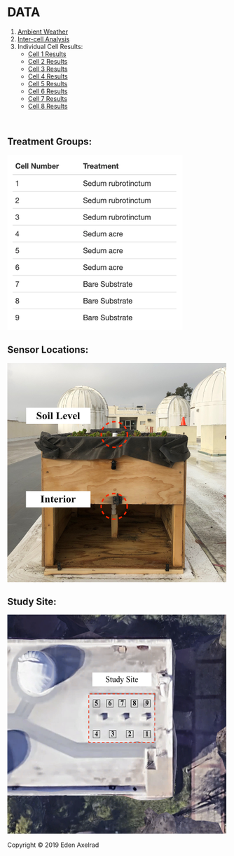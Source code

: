 # DATA
1. [Ambient Weather](hello-website/Ambient_Weather.html)
2. [Inter-cell Analysis](hello-website/Interior_Temp_ANOVA.html)
3. Individual Cell Results:
   - [Cell 1 Results](hello-website/Cell_1_Results.html) 
   - [Cell 2 Results](hello-website/Cell_2_Results.html) 
   - [Cell 3 Results](hello-website/Cell_3_Results.html) 
   - [Cell 4 Results](hello-website/Cell_4_Results.html) 
   - [Cell 5 Results](hello-website/Cell_5_Results.html) 
   - [Cell 6 Results](hello-website/Cell_6_Results.html) 
   - [Cell 7 Results](hello-website/Cell_7_Results.html) 
   - [Cell 8 Results](hello-website/Cell_8_Results.html) 


<br>
 

## Treatment Groups:  

  <img src="hello-website/Cell Treatments Table.png" width="400" height="400">
 
<br>

## Sensor Locations:

  <img src="hello-website/sensor locations.jpeg" width="500" height="500">
 
<br>

## Study Site:

  <img src="hello-website/study site birds eye.png" width="500" height="500">

 <br>
<p>Copyright &copy; 2019 Eden Axelrad
